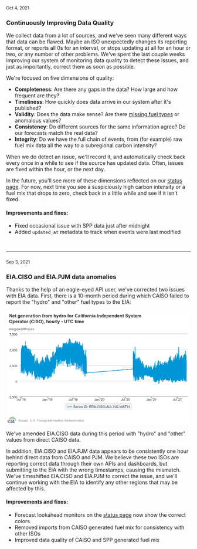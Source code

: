 <sub>Oct 4, 2021</sub>
### Continuously Improving Data Quality
We collect data from a lot of sources, and we've seen many different ways that data can be flawed. Maybe an ISO unexpectedly changes its reporting format, or reports all 0s for an interval, or stops updating at all for an hour or two, or any number of other problems. We've spent the last couple weeks improving our system of monitoring data quality to detect these issues, and just as importantly, correct them as soon as possible. 

We're focused on five dimensions of quality:

- **Completeness**: Are there any gaps in the data? How large and how frequent are they?
- **Timeliness**: How quickly does data arrive in our system after it's published?
- **Validity**: Does the data make sense? Are there [missing fuel types](https://carbonara.energy/changelog#eia-ciso-and-eia-pjm-data-anomalies) or anomalous values?
- **Consistency**: Do different sources for the same information agree? Do our forecasts match the real data?
- **Integrity**: Do we have the full chain of events, from (for example) raw fuel mix data all the way to a subregional carbon intensity?

When we do detect an issue, we'll record it, and automatically check back every once in a while to see if the source has updated data. Often, issues are fixed within the hour, or the next day.

In the future, you'll see more of these dimensions reflected on our [status page](https://carbonara.singularity.energy/status). For now, next time you see a suspiciously high carbon intensity or a fuel mix that drops to zero, check back in a little while and see if it isn't fixed.

#### Improvements and fixes:
- Fixed occasional issue with SPP data just after midnight
- Added `updated_at` metadata to track when events were last modified

<br />
<hr />

<sub>Sep 3, 2021</sub>
### EIA.CISO and EIA.PJM data anomalies

Thanks to the help of an eagle-eyed API user, we've corrected two issues with EIA data. First, there is a 10-month period during which CAISO failed to report the "hydro" and "other" fuel types to the EIA:

![Graph of net generation from hydro for CAISO from the EIA, showing a gap from 10/2019-08/2020](https://raw.githubusercontent.com/singularity-energy/changelog/main/caisogap.png)

We've amended EIA.CISO data during this period with "hydro" and "other" values from direct CAISO data.

In addition, EIA.CISO and EIA.PJM data appears to be consistently one hour behind direct data from CAISO and PJM. We believe these two ISOs are reporting correct data through their own APIs and dashboards, but submitting to the EIA with the wrong timestamps, causing the mismatch. We've timeshifted EIA.CISO and EIA.PJM to correct the  issue, and we'll continue working with the EIA to identify any other regions that may be affected by this.

#### Improvements and fixes:
- Forecast lookahead monitors on the [status page](https://carbonara.singularity.energy/status) now show the correct colors
- Removed imports from CAISO generated fuel mix for consistency with other ISOs
- Improved data quality of CAISO and SPP generated fuel mix
